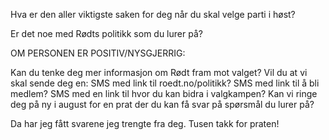 Hva er den aller viktigste saken for deg når du skal velge parti i høst? 

Er det noe med Rødts politikk som du lurer på?

OM PERSONEN ER POSITIV/NYSGJERRIG:

Kan du tenke deg mer informasjon om Rødt fram mot valget? Vil du at vi skal sende deg en: 
SMS med link til roedt.no/politikk?
SMS med link til å bli medlem?
SMS med en link til hvor du kan bidra i valgkampen?
Kan vi ringe deg på ny i august for en prat der du kan få svar på spørsmål du lurer på?

Da har jeg fått svarene jeg trengte fra deg. Tusen takk for praten!

